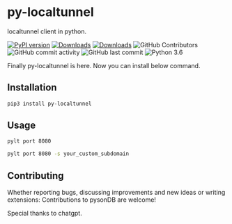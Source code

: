 # py-localtunnel

localtunnel client in python.

 [![PyPI version](https://badge.fury.io/py/py-localtunnel.svg)](https://pypi.org/project/py-localtunnel/)
 [![Downloads](https://pepy.tech/badge/py-localtunnel/month)](https://pepy.tech/project/py-localtunnel)
 [![Downloads](https://static.pepy.tech/personalized-badge/py-localtunnel?period=total&units=international_system&left_color=green&right_color=blue&left_text=Total%20Downloads)](https://pepy.tech/project/py-localtunnel)
 ![GitHub Contributors](https://img.shields.io/github/contributors/jakbin/py-localtunnel)
 ![GitHub commit activity](https://img.shields.io/github/commit-activity/m/jakbin/py-localtunnel)
 ![GitHub last commit](https://img.shields.io/github/last-commit/jakbin/py-localtunnel)
 ![Python 3.6](https://img.shields.io/badge/python-3.6-yellow.svg)


Finally py-localtunnel is here. Now you can install below command.

## Installation

```sh
pip3 install py-localtunnel
```

## Usage
```sh
pylt port 8080
```

```sh
pylt port 8080 -s your_custom_subdomain
```

## Contributing

Whether reporting bugs, discussing improvements and new ideas or writing extensions: Contributions to pysonDB are welcome!

Special thanks to chatgpt.
